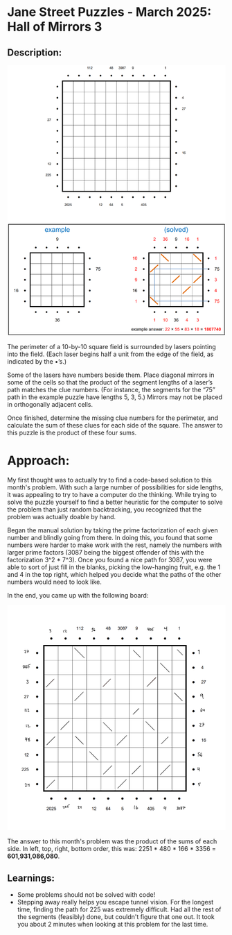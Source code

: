 # Jane Street Puzzles - March 2025: Hall of Mirrors 3

## Description:

<img title="squares" src="mirrors_3.png">

The perimeter of a 10-by-10 square field is surrounded by lasers pointing into the field. (Each laser begins half a unit from the edge of the field, as indicated by the •’s.)

Some of the lasers have numbers beside them. Place diagonal mirrors in some of the cells so that the product of the segment lengths of a laser’s path matches the clue numbers. (For instance, the segments for the “75” path in the example puzzle have lengths 5, 3, 5.) Mirrors may not be placed in orthogonally adjacent cells.

Once finished, determine the missing clue numbers for the perimeter, and calculate the sum of these clues for each side of the square. The answer to this puzzle is the product of these four sums.

# Approach:

My first thought was to actually try to find a code-based solution to this month's problem. With such a large number of possibilities for side lengths, it was appealing to try to have a computer do the thinking. While trying to solve the puzzle yourself to find a better heuristic for the computer to solve the problem than just random backtracking, you recognized that the problem was actually doable by hand.

Began the manual solution by taking the prime factorization of each given number and blindly going from there. In doing this, you found that some numbers were harder to make work with the rest, namely the numbers with larger prime factors (3087 being the biggest offender of this with the factorization 3^2 \* 7^3). Once you found a nice path for 3087, you were able to sort of just fill in the blanks, picking the low-hanging fruit, e.g. the 1 and 4 in the top right, which helped you decide what the paths of the other numbers would need to look like.

In the end, you came up with the following board:

<img src="solution.jpeg">

The answer to this month's problem was the product of the sums of each side. In left, top, right, bottom order, this was: 2251 \* 480 \* 166 \* 3356 = **601,931,086,080**.

## Learnings:

- Some problems should not be solved with code!
- Stepping away really helps you escape tunnel vision. For the longest time, finding the path for 225 was extremely difficult. Had all the rest of the segments (feasibly) done, but couldn't figure that one out. It took you about 2 minutes when looking at this problem for the last time.
